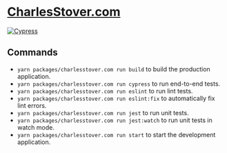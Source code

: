 # [CharlesStover.com](https://charlesstover.com/)

[![Cypress](https://img.shields.io/endpoint?label=Cypress&style=flat&url=https://dashboard.cypress.io/badge/simple/fahz48/main)](https://dashboard.cypress.io/projects/fahz48/runs)

## Commands

- `yarn packages/charlesstover.com run build` to build the production
  application.
- `yarn packages/charlesstover.com run cypress` to run end-to-end tests.
- `yarn packages/charlesstover.com run eslint` to run lint tests.
- `yarn packages/charlesstover.com run eslint:fix` to automatically fix lint
  errors.
- `yarn packages/charlesstover.com run jest` to run unit tests.
- `yarn packages/charlesstover.com run jest:watch` to run unit tests in watch
  mode.
- `yarn packages/charlesstover.com run start` to start the development
  application.

